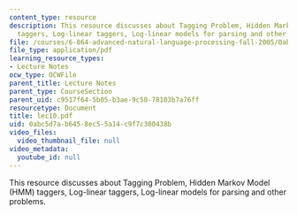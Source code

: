 ```yaml
---
content_type: resource
description: This resource discusses about Tagging Problem, Hidden Markov Model (HMM)
  taggers, Log-linear taggers, Log-linear models for parsing and other problems.
file: /courses/6-864-advanced-natural-language-processing-fall-2005/0abc5d7ab6458ec55a14c9f7c300438b_lec10.pdf
file_type: application/pdf
learning_resource_types:
- Lecture Notes
ocw_type: OCWFile
parent_title: Lecture Notes
parent_type: CourseSection
parent_uid: c9517f64-5b05-b3ae-9c50-78103b7a76ff
resourcetype: Document
title: lec10.pdf
uid: 0abc5d7a-b645-8ec5-5a14-c9f7c300438b
video_files:
  video_thumbnail_file: null
video_metadata:
  youtube_id: null
---
```

This resource discusses about Tagging Problem, Hidden Markov Model (HMM) taggers, Log-linear taggers, Log-linear models for parsing and other problems.

